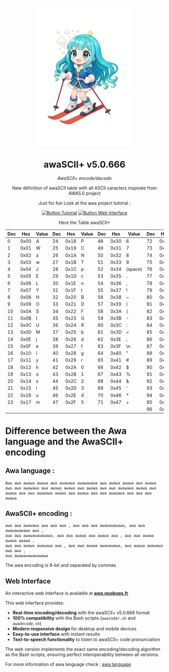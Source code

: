 
<div align = center >

<img
    width = 300
    src = 'Resources/awaSCII+.png'
/>

#   awaSCII+ v5.0.666


*AwaSCII+ encode/decode*
<br>

New définition of awaSCII table with all ASCII caracters
inspirate from AWA5.0 project

Just for fun Look at the awa project tutorial :
<!-- 

[![Button Website]][Website]   -->
[![Button Tutorial]][Tutorial]
[![Button Web Interface]][Web Interface]
<!-- 
[![Button Specification]][Specification]  
[![Button Development]][Development]

</div>

<br>
<br>



<br> -->

<!----------------------------------------------------------------------------->
<!-- 
[Button Specification]: https://img.shields.io/badge/Specification-3eb1c2?style=for-the-badge&logoColor=white&logo=GoogleDocs
[Specification]: Documentation/AWA5.0%20Specification.pdf

[Button Development]: https://img.shields.io/badge/Development-007ACC?style=for-the-badge&logoColor=white&logo=VisualStudioCode
[Development]: Documentation/Development.md

[Button Website]: https://img.shields.io/badge/Website-b19d2f?style=for-the-badge&logoColor=white&logo=ElasticStack
[Website]: https://temptempai.github.io/AWA5.0/ -->

[Button Tutorial]: https://img.shields.io/badge/Tutorial-b92319?style=for-the-badge&logoColor=white&logo=YouTube
[Tutorial]: https://www.youtube.com/watch?v=DY70AcaXq40

[Button Web Interface]: https://img.shields.io/badge/Web%20Interface-4CAF50?style=for-the-badge&logoColor=white&logo=GoogleChrome
[Web Interface]: https://awa.noobops.fr




Here the Table awaSCII+
</div>

| Dec | Hex  | Value | Dec | Hex  | Value | Dec | Hex  | Value | Dec | Hex  | Value |
|-----|------|-------|-----|------|-------|-----|------|-------|-----|------|-------|
| 0   | 0x00 | A     | 24  | 0x18 | P     | 48  | 0x30 | 6     | 72  | 0x48 | /     |
| 1   | 0x01 | W     | 25  | 0x19 | C     | 49  | 0x31 | 7     | 73  | 0x49 | <     |
| 2   | 0x02 | a     | 26  | 0x1A | N     | 50  | 0x32 | 8     | 74  | 0x4A | >     |
| 3   | 0x03 | w     | 27  | 0x1B | T     | 51  | 0x33 | 9     | 75  | 0x4B | ?     |
| 4   | 0x04 | J     | 28  | 0x1C | p     | 52  | 0x34 | (space) | 76 | 0x4C | @   |
| 5   | 0x05 | E     | 29  | 0x1D | c     | 53  | 0x35 | .     | 77  | 0x4D | K     |
| 6   | 0x06 | L     | 30  | 0x1E | n     | 54  | 0x36 | ,     | 78  | 0x4E | Q     |
| 7   | 0x07 | Y     | 31  | 0x1F | t     | 55  | 0x37 | !     | 79  | 0x4F | V     |
| 8   | 0x08 | H     | 32  | 0x20 | B     | 56  | 0x38 | ~     | 80  | 0x50 | X     |
| 9   | 0x09 | O     | 33  | 0x21 | D     | 57  | 0x39 | )     | 81  | 0x51 | Z     |
| 10  | 0x0A | S     | 34  | 0x22 | F     | 58  | 0x3A | (     | 82  | 0x52 | [     |
| 11  | 0x0B | I     | 35  | 0x23 | G     | 59  | 0x3B | -     | 83  | 0x53 | \\    |
| 12  | 0x0C | U     | 36  | 0x24 | R     | 60  | 0x3C | :     | 84  | 0x54 | ]     |
| 13  | 0x0D | M     | 37  | 0x25 | b     | 61  | 0x3D | =     | 85  | 0x55 | ^     |
| 14  | 0x0E | j     | 38  | 0x26 | d     | 62  | 0x3E | ;     | 86  | 0x56 | _     |
| 15  | 0x0F | e     | 39  | 0x27 | f     | 63  | 0x3F | \n    | 87  | 0x57 | \`    |
| 16  | 0x10 | l     | 40  | 0x28 | g     | 64  | 0x40 | "     | 88  | 0x58 | {     |
| 17  | 0x11 | y     | 41  | 0x29 | r     | 65  | 0x41 | #     | 89  | 0x59 | (pipe)     |
| 18  | 0x12 | h     | 42  | 0x2A | 0     | 66  | 0x42 | $     | 90  | 0x5A | }     |
| 19  | 0x13 | o     | 43  | 0x2B | 1     | 67  | 0x43 | %     | 91  | 0x5B | k     |
| 20  | 0x14 | s     | 44  | 0x2C | 2     | 68  | 0x44 | &     | 92  | 0x5C | q     |
| 21  | 0x15 | i     | 45  | 0x2D | 3     | 69  | 0x45 | '     | 93  | 0x5D | v     |
| 22  | 0x16 | u     | 46  | 0x2E | 4     | 70  | 0x46 | *     | 94  | 0x5E | x     |
| 23  | 0x17 | m     | 47  | 0x2F | 5     | 71  | 0x47 | +     | 95  | 0x5F | z     |
|     |      |       |     |      |       |     |      |       | 96  | 0x60 | \t   |


# Difference between the Awa language and the AwaSCII+ encoding

## Awa language :

```
Awa awa awawa awawa awa awawawa awawawawa awa awawa awawa awa awawa
awa awa awawawa awa awawa awawa awa awawa awa awa awawawa awawa awa
awawa awa awa awawawa awawa awa awawa awa awa awawawa awa awa awa awawa

```

## AwaSCII+ encoding :

```
awa awa awawawa awa awa awa , awa awa awa awawawawawa, awa awa awawawawawa awa ,
awa awa awawawawawawa, awa awa awawa awa awawa awa , awa awa awawa awawa awawa ,
awa awa awawa awawawa awa , awa awa awawa awawawawa, awa awawa awawawa awa awa ,
awa awawawawawawawa

```
The awa encoding is 8-bit and separated by commas.

## Web Interface

An interactive web interface is available at **[awa.noobops.fr](https://awa.noobops.fr)** 

This web interface provides:
- **Real-time encoding/decoding** with the awaSCII+ v5.0.666 format
- **100% compatibility** with the Bash scripts (`awacoder.sh` and `awadecode.sh`)
- **Modern responsive design** for desktop and mobile devices
- **Easy-to-use interface** with instant results
- **Text-to-speech functionality** to listen to awaSCII+ code pronunciation

The web version implements the exact same encoding/decoding algorithm as the Bash scripts, ensuring perfect interoperability between all versions.

For more information of awa language check : [awa language](https://github.com/TempTempai/AWA5.0/)
